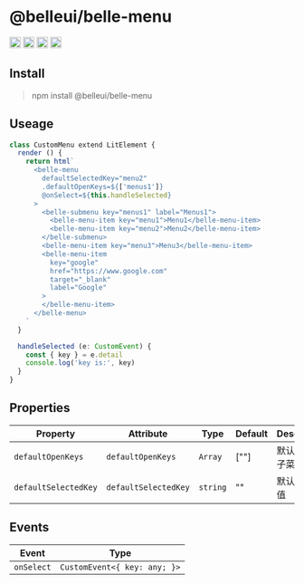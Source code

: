 <!-- ⚠️ This README has been generated from the file(s) "/Users/wusong/Code/github-project/belleui/packages/menu/readme/blueprint.md" ⚠️-->
[](#belleuibelle-menu)

# @belleui/belle-menu

<p>
		<a href="https://npmcharts.com/compare/@belleui/belle-menu?minimal=true"><img alt="Downloads per month" src="https://img.shields.io/npm/dm/@belleui/belle-menu.svg" height="20"/></a>
<a href="https://www.npmjs.com/package/@belleui/belle-menu"><img alt="NPM Version" src="https://img.shields.io/npm/v/@belleui/belle-menu.svg" height="20"/></a>
<a href="https://github.com/belleui/belleui/blob/master/packages/menu"><img alt="TypeScript" src="https://img.shields.io/npm/types/@belleui/belle-menu" height="20"/></a>
<a href="https://www.webcomponents.org/element/@belleui/belle-menu"><img alt="Published on webcomponents.org" src="https://img.shields.io/badge/webcomponents.org-published-blue.svg" height="20"/></a>
	</p>

[](#install)

## Install

> npm install @belleui/belle-menu


[](#useage)

## Useage

```typescript
class CustomMenu extend LitElement {
  render () {
    return html`
      <belle-menu
        defaultSelectedKey="menu2"
        .defaultOpenKeys=${['menus1']}
        @onSelect=${this.handleSelected}
      >
        <belle-submenu key="menus1" label="Menus1">
          <belle-menu-item key="menu1">Menu1</belle-menu-item>
          <belle-menu-item key="menu2">Menu2</belle-menu-item>
        </belle-submenu>
        <belle-menu-item key="menu3">Menu3</belle-menu-item>
        <belle-menu-item
          key="google"
          href="https://www.google.com"
          target="_blank"
          label="Google"
        >
        </belle-menu-item>
      </belle-menu>
    `
  }

  handleSelected (e: CustomEvent) {
    const { key } = e.detail
    console.log('key is:', key)
  }
}
```

[](#properties)

## Properties

| Property             | Attribute            | Type     | Default | Description |
|----------------------|----------------------|----------|---------|-------------|
| `defaultOpenKeys`    | `defaultOpenKeys`    | `Array`  | [""]    | 默认展开的子菜单    |
| `defaultSelectedKey` | `defaultSelectedKey` | `string` | ""      | 默认选中的值      |


## Events

| Event      | Type                         |
|------------|------------------------------|
| `onSelect` | `CustomEvent<{ key: any; }>` |


